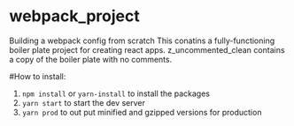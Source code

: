 # webpack_project
Building a webpack config from scratch
This conatins a fully-functioning boiler plate project for creating react apps. 
z_uncommented_clean contains a copy of the boiler plate with no comments.

#How to install:
1. `npm install` or `yarn-install` to install the packages
2. `yarn start` to start the dev server
3. `yarn prod` to out put minified and gzipped versions for production
